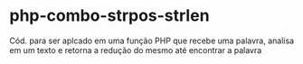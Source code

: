 # php-combo-strpos-strlen
Cód. para ser aplcado em uma função PHP que recebe uma palavra, analisa em um texto e retorna a redução do mesmo até encontrar a palavra
